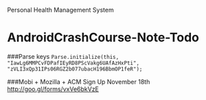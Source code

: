 Personal Health Management System


# AndroidCrashCourse-Note-Todo

###Parse keys
`Parse.initialize(this, "IawLg6MMPCvFDPafIEyRD8PScVakg6UAfAzHxPti", "zVLI3xQp31IPs06RGZ2b077ubacH196BbmOP1feR");`


###Mobi + Mozilla + ACM Sign Up
November 18th
http://goo.gl/forms/vxVe6bkVzE
